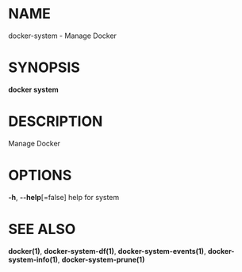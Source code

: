 # NAME

docker-system - Manage Docker

# SYNOPSIS

**docker system**

# DESCRIPTION

Manage Docker

# OPTIONS

**-h**, **--help**\[=false\] help for system

# SEE ALSO

**docker(1)**, **docker-system-df(1)**, **docker-system-events(1)**, **docker-system-info(1)**, **docker-system-prune(1)**
